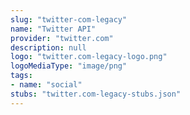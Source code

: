 ```yaml
---
slug: "twitter-com-legacy"
name: "Twitter API"
provider: "twitter.com"
description: null
logo: "twitter.com-legacy-logo.png"
logoMediaType: "image/png"
tags:
- name: "social"
stubs: "twitter.com-legacy-stubs.json"
---
```

